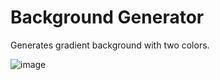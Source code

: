 # Background Generator
Generates gradient background with two colors.

![image](https://user-images.githubusercontent.com/12193814/75125462-fe02d080-5693-11ea-898c-dd945e31d649.png)
